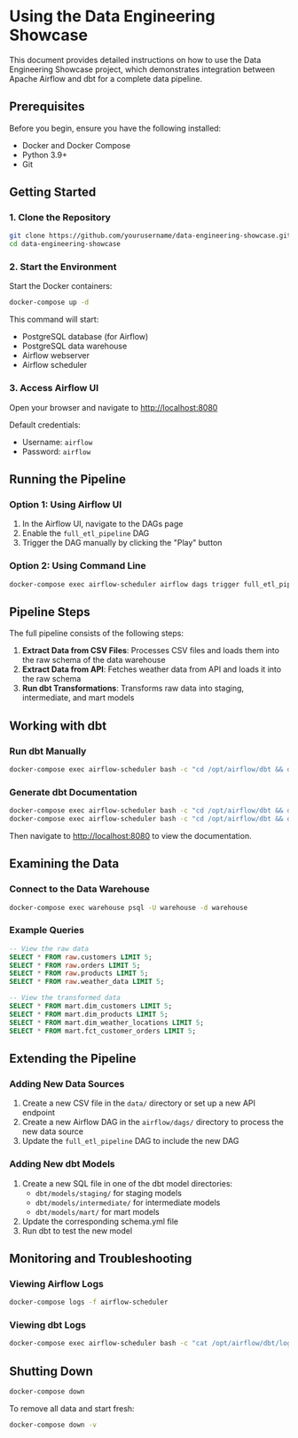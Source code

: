 # Using the Data Engineering Showcase

This document provides detailed instructions on how to use the Data Engineering Showcase project, which demonstrates integration between Apache Airflow and dbt for a complete data pipeline.

## Prerequisites

Before you begin, ensure you have the following installed:
- Docker and Docker Compose
- Python 3.9+
- Git

## Getting Started

### 1. Clone the Repository

```bash
git clone https://github.com/yourusername/data-engineering-showcase.git
cd data-engineering-showcase
```

### 2. Start the Environment

Start the Docker containers:

```bash
docker-compose up -d
```

This command will start:
- PostgreSQL database (for Airflow)
- PostgreSQL data warehouse
- Airflow webserver
- Airflow scheduler

### 3. Access Airflow UI

Open your browser and navigate to [http://localhost:8080](http://localhost:8080)

Default credentials:
- Username: `airflow`
- Password: `airflow`

## Running the Pipeline

### Option 1: Using Airflow UI

1. In the Airflow UI, navigate to the DAGs page
2. Enable the `full_etl_pipeline` DAG
3. Trigger the DAG manually by clicking the "Play" button

### Option 2: Using Command Line

```bash
docker-compose exec airflow-scheduler airflow dags trigger full_etl_pipeline
```

## Pipeline Steps

The full pipeline consists of the following steps:

1. **Extract Data from CSV Files**: Processes CSV files and loads them into the raw schema of the data warehouse
2. **Extract Data from API**: Fetches weather data from API and loads it into the raw schema
3. **Run dbt Transformations**: Transforms raw data into staging, intermediate, and mart models

## Working with dbt

### Run dbt Manually

```bash
docker-compose exec airflow-scheduler bash -c "cd /opt/airflow/dbt && dbt run --profiles-dir ."
```

### Generate dbt Documentation

```bash
docker-compose exec airflow-scheduler bash -c "cd /opt/airflow/dbt && dbt docs generate --profiles-dir ."
docker-compose exec airflow-scheduler bash -c "cd /opt/airflow/dbt && dbt docs serve --profiles-dir ."
```

Then navigate to [http://localhost:8080](http://localhost:8080) to view the documentation.

## Examining the Data

### Connect to the Data Warehouse

```bash
docker-compose exec warehouse psql -U warehouse -d warehouse
```

### Example Queries

```sql
-- View the raw data
SELECT * FROM raw.customers LIMIT 5;
SELECT * FROM raw.orders LIMIT 5;
SELECT * FROM raw.products LIMIT 5;
SELECT * FROM raw.weather_data LIMIT 5;

-- View the transformed data
SELECT * FROM mart.dim_customers LIMIT 5;
SELECT * FROM mart.dim_products LIMIT 5;
SELECT * FROM mart.dim_weather_locations LIMIT 5;
SELECT * FROM mart.fct_customer_orders LIMIT 5;
```

## Extending the Pipeline

### Adding New Data Sources

1. Create a new CSV file in the `data/` directory or set up a new API endpoint
2. Create a new Airflow DAG in the `airflow/dags/` directory to process the new data source
3. Update the `full_etl_pipeline` DAG to include the new DAG

### Adding New dbt Models

1. Create a new SQL file in one of the dbt model directories:
   - `dbt/models/staging/` for staging models
   - `dbt/models/intermediate/` for intermediate models
   - `dbt/models/mart/` for mart models
2. Update the corresponding schema.yml file
3. Run dbt to test the new model

## Monitoring and Troubleshooting

### Viewing Airflow Logs

```bash
docker-compose logs -f airflow-scheduler
```

### Viewing dbt Logs

```bash
docker-compose exec airflow-scheduler bash -c "cat /opt/airflow/dbt/logs/dbt.log"
```

## Shutting Down

```bash
docker-compose down
```

To remove all data and start fresh:

```bash
docker-compose down -v
``` 